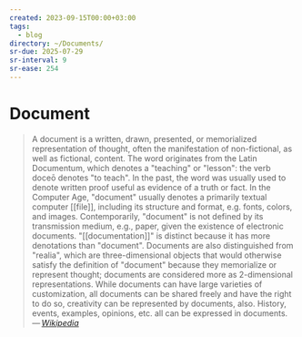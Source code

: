 ```yaml
---
created: 2023-09-15T00:00+03:00
tags:
  - blog
directory: ~/Documents/
sr-due: 2025-07-29
sr-interval: 9
sr-ease: 254
---
```


# Document

> A document is a written, drawn, presented, or memorialized representation of
> thought, often the manifestation of non-fictional, as well as fictional,
> content. The word originates from the Latin Documentum, which denotes a
> "teaching" or "lesson": the verb doceō denotes "to teach". In the past, the
> word was usually used to denote written proof useful as evidence of a truth or
> fact. In the Computer Age, "document" usually denotes a primarily textual
> computer [[file]], including its structure and format, e.g. fonts, colors, and
> images. Contemporarily, "document" is not defined by its transmission medium,
> e.g., paper, given the existence of electronic documents. "[[documentation]]"
> is distinct because it has more denotations than "document". Documents are
> also distinguished from "realia", which are three-dimensional objects that
> would otherwise satisfy the definition of "document" because they memorialize
> or represent thought; documents are considered more as 2-dimensional
> representations. While documents can have large varieties of customization,
> all documents can be shared freely and have the right to do so, creativity can
> be represented by documents, also. History, events, examples, opinions, etc.
> all can be expressed in documents.\
> — <cite>[Wikipedia](https://en.wikipedia.org/wiki/Document)</cite>
